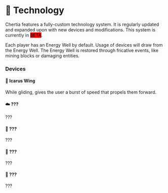 # 🔋 Technology

Chertia features a fully-custom technology system. It is regularly updated and expanded upon with new devices and modifications. This system is currently in <mark style="background-color:red;">BETA</mark>.

Each player has an Energy Well by default. Usage of devices will draw from the Energy Well. The Energy Well is restored through fricative events, like mining blocks or damaging entities.

### Devices

#### 🪽 Icarus Wing

While gliding, gives the user a burst of speed that propels them forward.

#### ☁️ ???

???

#### 🌋 ???

???

#### 🧲 ???

???

#### 🥾 ???

???
